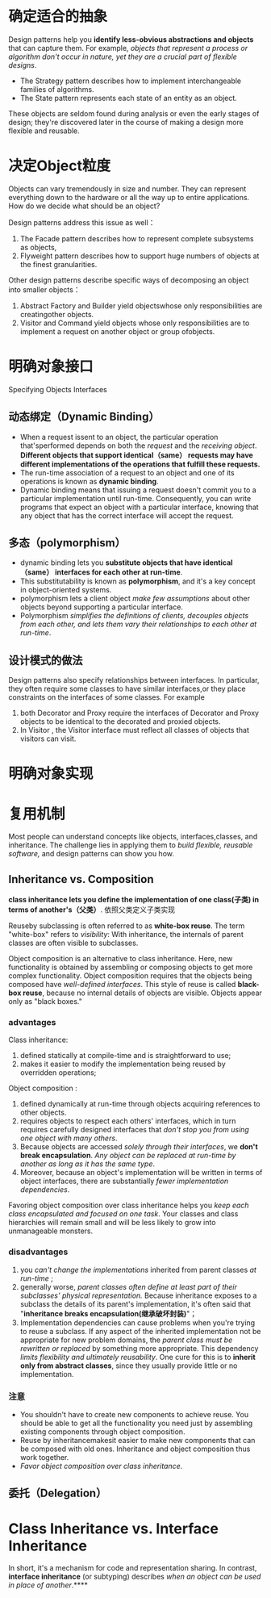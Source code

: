 # 确定适合的抽象
Design patterns help you **identify less-obvious abstractions and  objects** that can capture them. 
For example, *objects that represent a process or algorithm don't occur in nature, yet they are a crucial part of flexible designs*. 
- The Strategy pattern describes how to implement interchangeable families of algorithms. 
- The State pattern represents each state of an entity as an object. 

These objects are seldom found during analysis or even the early stages of design; they're discovered later in the course of making a design more flexible and reusable.

# 决定Object粒度
Objects can vary tremendously in size and number. They can represent everything down to the hardware or all the way up to entire applications. How do we decide what should be an object? 

Design patterns address this issue as well：
1. The Facade  pattern describes how to represent complete subsystems as objects,
2. Flyweight  pattern describes how to support huge numbers of objects at the finest granularities. 

Other design patterns describe specific ways of decomposing an object into smaller objects：
1. Abstract Factory  and Builder yield objectswhose only responsibilities are creatingother objects. 
2. Visitor  and Command yield objects whose only responsibilities are to implement a request on another object or group ofobjects.

# 明确对象接口
Specifying Objects Interfaces

## 动态绑定（Dynamic Binding）
- When a request issent to an object, the particular operation that'sperformed depends on both the *request* and the *receiving object*. **Different objects that support identical（same） requests may have different implementations of the operations that fulfill these requests.** 
- The run-time association of a request to an object and one of its operations is known as **dynamic binding**.
- Dynamic binding means that issuing a request doesn't commit you to a particular implementation until run-time. Consequently, you can write programs that expect an object with a particular interface, knowing that any object that has the correct interface will accept the request.

## 多态（polymorphism）
- dynamic binding lets you **substitute objects that have identical（same） interfaces for each other at run-time**. 
- This substitutability is known as **polymorphism**, and it's a key concept in object-oriented systems.
- polymorphism  lets a client object *make few assumptions* about other objects beyond supporting a particular interface. 
- Polymorphism *simplifies the definitions of clients, decouples objects from each other, and lets them vary their relationships to each other at run-time*.

## 设计模式的做法

Design patterns also specify relationships between interfaces. In particular, they often require some classes to have similar interfaces,or they place constraints on the interfaces of some classes. 
For example
1. both Decorator and Proxy  require the interfaces of Decorator and Proxy objects to be identical to the decorated and proxied objects.
2. In Visitor , the Visitor interface must reflect all classes of objects that visitors can visit.

# 明确对象实现

# 复用机制
Most people can understand concepts like objects, interfaces,classes, and inheritance. The challenge lies in applying them to *build flexible, reusable software,* and design patterns can show you how.

## Inheritance vs. Composition
**class inheritance lets you define the implementation of one class(子类) in terms of another's（父类）**. 依照父类定义子类实现

Reuseby subclassing is often referred to as **white-box reuse**. The term "white-box" refers to *visibility*: With inheritance, the internals of parent classes are often visible to subclasses.

Object composition is an alternative to class inheritance. Here, new functionality is obtained by assembling or composing objects to get more complex functionality.
Object composition requires that the objects being composed have *well-defined interfaces*. This style of reuse is called **black-box reuse**, because no internal details of objects are visible. Objects appear only as "black boxes."

### advantages
Class inheritance:
1. defined statically at compile-time and is straightforward to use;
2. makes it easier to modify the implementation being reused by overridden operations;

Object composition :
1. defined dynamically at run-time through objects acquiring references to other objects.
2. requires objects to respect each others' interfaces, which in turn requires carefully designed interfaces that *don't stop you from using one object with many others*.
3. Because objects are accessed *solely through their interfaces*, we **don't break encapsulation**. *Any object can be replaced at run-time by another as long as it has the same type*. 
4. Moreover, because an object's implementation will be written in terms of object interfaces, there are substantially *fewer implementation dependencies*.

Favoring object composition over class inheritance helps you *keep each class encapsulated and focused on one task*. Your classes and class hierarchies will remain small and will be less likely to grow into unmanageable monsters.

### disadvantages
1.  you *can't change the implementations* inherited from parent classes *at run-time* ;
2.  generally worse, *parent classes often define at least part of their subclasses' physical representation.* Because inheritance exposes to a subclass the details of its parent's implementation, it's often said that "**inheritance breaks encapsulation(继承破坏封装)**"；
3.  Implementation dependencies can cause problems when you're trying to reuse a subclass. If any aspect of the inherited implementation not be appropriate for new problem domains, the *parent class must be rewritten or replaced* by something more appropriate. This dependency *limits flexibility and ultimately reusability*. 
One cure for this is to **inherit only from abstract classes**, since they usually provide little or no implementation.

### 注意
- You shouldn't have to create new components to achieve reuse. You should be able to get all the functionality you need just by assembling existing components through object composition.
- Reuse by inheritancemakesit easier to make new components that can be composed with old ones. Inheritance and object composition thus work together.
- *Favor object composition over class inheritance*.


## 委托（Delegation）

# Class Inheritance vs. Interface Inheritance
In short, it's a mechanism for code and representation sharing. In contrast, **interface inheritance** (or subtyping) describes *when an object can be used in place of another*.****